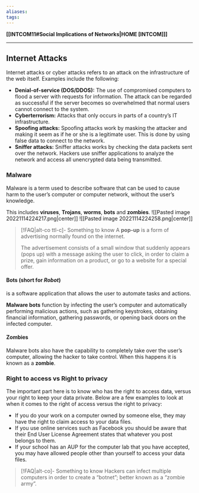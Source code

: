 ```yaml
---
aliases:
tags:
---
```

**[[INTCOM11#Social Implications of Networks|HOME [INTCOM]]]**

---
## Internet Attacks
Internet attacks or cyber attacks refers to an attack on the infrastructure of the web itself. Examples include the following:
- **Denial-of-service (DOS/DDOS):** The use of compromised computers to flood a server with requests for information. The attack can be regarded as successful if the server becomes so overwhelmed that normal users cannot connect to the system.
- **Cyberterrorism:** Attacks that only occurs in parts of a country’s IT infrastructure.
- **Spoofing attacks:** Spoofing attacks work by masking the attacker and making it seem as if he or she is a legitimate user. This is done by using false data to connect to the network.
- **Sniffer attacks:** Sniffer attacks works by checking the data packets sent over the network. Hackers use sniffer applications to analyze the network and access all unencrypted data being transmitted.

### Malware
Malware is a term used to describe software that can be used to cause harm to the user’s computer or computer network, without the user’s knowledge. 

This includes **viruses**, **Trojans**, **worms**, **bots** and **zombies**.
![[Pasted image 20221114224217.png|center]]
![[Pasted image 20221114224258.png|center]]
>[!FAQ|alt-co ttl-c]- Something to know
> A **pop-up** is a form of advertising normally found on the internet. 
> 
> The advertisement consists of a small window that suddenly appears (pops up) with a message asking the user to click, in order to claim a prize, gain information on a product, or go to a website for a special offer.
#### Bots (short for *Robot*)
is a software application that allows the user to automate tasks and actions.

**Malware bots** function by infecting the user’s computer and automatically performing malicious actions, such as gathering keystrokes, obtaining financial information, gathering passwords, or opening back doors on the infected computer.
#### Zombies
Malware bots also have the capability to completely take over the user’s computer, allowing the hacker to take control. When this happens it is known as a **zombie**.
### Right to access vs Right to privacy
The important part here is to know who has the right to access data, versus your right to keep your data private. Below are a few examples to look at when it comes to the right of access versus the right to privacy:
-   If you do your work on a computer owned by someone else, they may have the right to claim access to your data files.
-   If you use online services such as Facebook you should be aware that their End User License Agreement states that whatever you post belongs to them.
-   If your school has an AUP for the computer lab that you have accepted, you may have allowed people other than yourself to access your data files.

>[!FAQ|alt-co]- Something to know
> Hackers can infect multiple computers in order to create a “botnet”; better known as a “zombie army”.